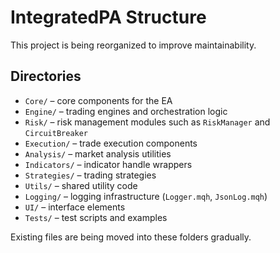 # IntegratedPA Structure

This project is being reorganized to improve maintainability.

## Directories

- `Core/` – core components for the EA
- `Engine/` – trading engines and orchestration logic
- `Risk/` – risk management modules such as `RiskManager` and `CircuitBreaker`
- `Execution/` – trade execution components
- `Analysis/` – market analysis utilities
- `Indicators/` – indicator handle wrappers
- `Strategies/` – trading strategies
- `Utils/` – shared utility code
- `Logging/` – logging infrastructure (`Logger.mqh`, `JsonLog.mqh`)
- `UI/` – interface elements
- `Tests/` – test scripts and examples

Existing files are being moved into these folders gradually.
